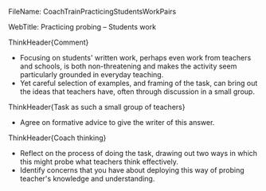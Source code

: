 FileName: CoachTrainPracticingStudentsWorkPairs

WebTitle: Practicing probing – Students work

ThinkHeader{Comment}

- Focusing on students' written work, perhaps even work from teachers and schools, is both non-threatening and makes the activity seem particularly grounded in everyday teaching.
- Yet careful selection of examples, and framing of the task, can bring out the ideas that teachers have, often through discussion in a small group.

ThinkHeader{Task as such a small group of teachers}

- Agree on formative advice to give the writer of this answer.

ThinkHeader{Coach thinking}

- Reflect on the process of doing the task, drawing out two ways in which this might probe what teachers think effectively.
- Identify concerns that you have about deploying this way of probing teacher's knowledge and understanding.